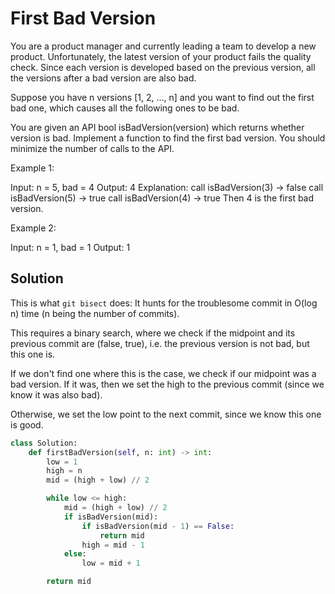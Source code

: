 # First Bad Version

You are a product manager and currently leading a team to develop a new product. Unfortunately, the latest version of your product fails the quality check. Since each version is developed based on the previous version, all the versions after a bad version are also bad.

Suppose you have n versions [1, 2, ..., n] and you want to find out the first bad one, which causes all the following ones to be bad.

You are given an API bool isBadVersion(version) which returns whether version is bad. Implement a function to find the first bad version. You should minimize the number of calls to the API.

Example 1:

Input: n = 5, bad = 4
Output: 4
Explanation:
call isBadVersion(3) -> false
call isBadVersion(5) -> true
call isBadVersion(4) -> true
Then 4 is the first bad version.

Example 2:

Input: n = 1, bad = 1
Output: 1

## Solution

This is what `git bisect` does: It hunts for the troublesome commit in
O(log n) time (n being the number of commits).

This requires a binary search, where we check if the midpoint and its
previous commit are (false, true), i.e. the previous version is not bad,
but this one is.

If we don't find one where this is the case, we check if our midpoint
was a bad version. If it was, then we set the high to the previous
commit (since we know it was also bad).

Otherwise, we set the low point to the next commit, since we know this one
is good.

```python
class Solution:
    def firstBadVersion(self, n: int) -> int:
        low = 1
        high = n
        mid = (high + low) // 2

        while low <= high:
            mid = (high + low) // 2
            if isBadVersion(mid):
                if isBadVersion(mid - 1) == False:
                    return mid
                high = mid - 1
            else:
                low = mid + 1

        return mid
```
